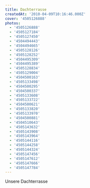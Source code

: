 ```yaml
---
title: Dachterrasse
createdAt: '2010-04-09T10:16:46.000Z'
cover: '4505126888'
photos:
  - '4505126888'
  - '4505127184'
  - '4505127450'
  - '4504494443'
  - '4504494665'
  - '4505128126'
  - '4505128252'
  - '4504495309'
  - '4504495389'
  - '4505128834'
  - '4505129004'
  - '4504500163'
  - '4505133498'
  - '4504500295'
  - '4504500337'
  - '4505133608'
  - '4505133722'
  - '4504500621'
  - '4505133820'
  - '4505133970'
  - '4504500881'
  - '4504510643'
  - '4505143632'
  - '4505143908'
  - '4505143964'
  - '4505144116'
  - '4505144258'
  - '4505144324'
  - '4505147456'
  - '4505147612'
  - '4505147666'
  - '4505147784'
---
```


Unsere Dachterrasse